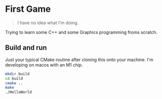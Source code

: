 # First Game

> I have no idea what I'm doing. 

Trying to learn some C++ and some Graphics programming froms scratch. 

## Build and run 

Just your typical CMake routine after cloning this onto your machine. I'm developing on 
macos with an M1 chip. 

```bash
mkdir build 
cd build 
cmake ..
make 
./HelloWorld
```



